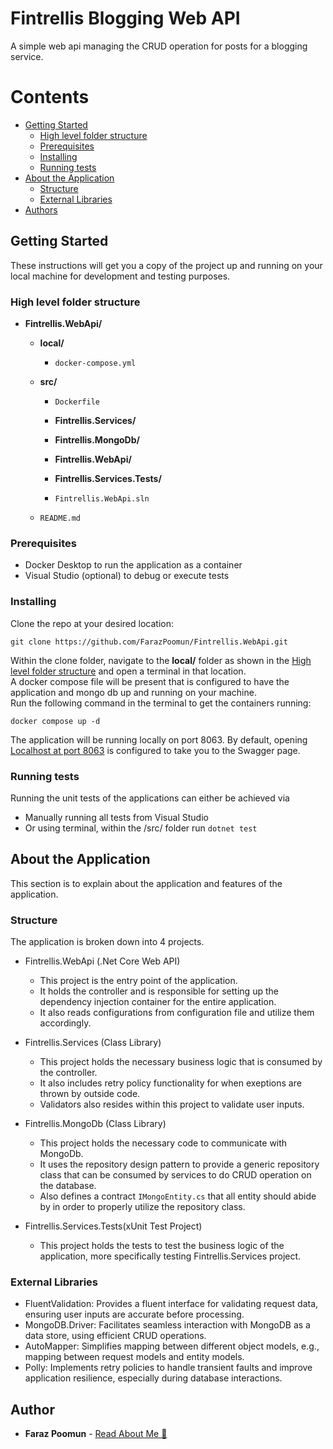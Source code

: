 # Fintrellis Blogging Web API

A simple web api managing the CRUD operation for posts for a blogging service.

# Contents

- [Getting Started](#getting-started)
  - [High level folder structure](#high-level-folder-structure)
  - [Prerequisites](#prerequisites)
  - [Installing](#installing)
  - [Running tests](#running-tests)
- [About the Application](#about-the-application)
  - [Structure](#structure)
  - [External Libraries](#external-libraries)
- [Authors](#authors)

## Getting Started

These instructions will get you a copy of the project up and running on your local machine for development and testing purposes.

### High level folder structure

- **Fintrellis.WebApi/**

  - **local/**
    - `docker-compose.yml`
  - **src/**

    - `Dockerfile`

    - **Fintrellis.Services/**
    - **Fintrellis.MongoDb/**
    - **Fintrellis.WebApi/**
    - **Fintrellis.Services.Tests/**
    - `Fintrellis.WebApi.sln`

  - `README.md`

### Prerequisites

- Docker Desktop to run the application as a container
- Visual Studio (optional) to debug or execute tests

### Installing

Clone the repo at your desired location:

```
git clone https://github.com/FarazPoomun/Fintrellis.WebApi.git
```

Within the clone folder, navigate to the **local/** folder as shown in the [High level folder structure](#high-level-folder-structure) and open a terminal in that location.  
A docker compose file will be present that is configured to have the application and mongo db up and running on your machine.  
Run the following command in the terminal to get the containers running:

```
docker compose up -d
```

The application will be running locally on port 8063. By default, opening [Localhost at port 8063](http://localhost:8063/) is configured to take you to the Swagger page.

### Running tests

Running the unit tests of the applications can either be achieved via

- Manually running all tests from Visual Studio
- Or using terminal, within the /src/ folder run `dotnet test`

## About the Application

This section is to explain about the application and features of the application.

### Structure

The application is broken down into 4 projects.

- Fintrellis.WebApi (.Net Core Web API)

  - This project is the entry point of the application.
  - It holds the controller and is responsible for setting up the dependency injection container for the entire application.
  - It also reads configurations from configuration file and utilize them accordingly.

- Fintrellis.Services (Class Library)

  - This project holds the necessary business logic that is consumed by the controller.
  - It also includes retry policy functionality for when exeptions are thrown by outside code.
  - Validators also resides within this project to validate user inputs.

- Fintrellis.MongoDb (Class Library)

  - This project holds the necessary code to communicate with MongoDb.
  - It uses the repository design pattern to provide a generic repository class that can be consumed by services to do CRUD operation on the database.
  - Also defines a contract `IMongoEntity.cs` that all entity should abide by in order to properly utilize the repository class.

- Fintrellis.Services.Tests(xUnit Test Project)
  - This project holds the tests to test the business logic of the application, more specifically testing Fintrellis.Services project.

### External Libraries

- FluentValidation: Provides a fluent interface for validating request data, ensuring user inputs are accurate before processing.
- MongoDB.Driver: Facilitates seamless interaction with MongoDB as a data store, using efficient CRUD operations.
- AutoMapper: Simplifies mapping between different object models, e.g., mapping between request models and entity models.
- Polly: Implements retry policies to handle transient faults and improve application resilience, especially during database interactions.

## Author

- **Faraz Poomun** - [Read About Me 🤖](https://farazpoomun.com/)
